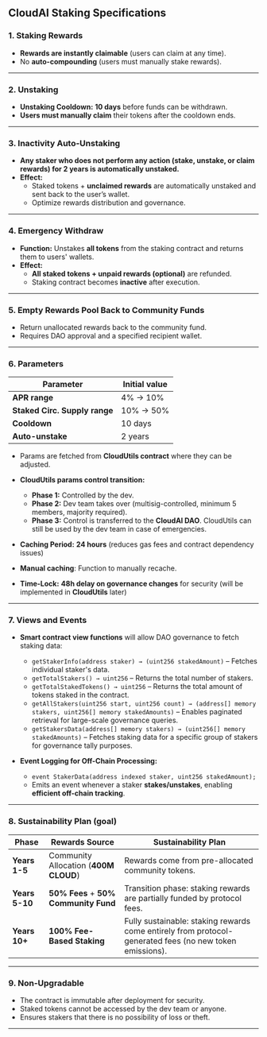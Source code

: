 
## **CloudAI Staking Specifications**

### **1. Staking Rewards**

- **Rewards are instantly claimable** (users can claim at any time).
- No **auto-compounding** (users must manually stake rewards).

----------

### **2. Unstaking**

- **Unstaking Cooldown:** **10 days** before funds can be withdrawn.
- **Users must manually claim** their tokens after the cooldown ends.

----------

### **3. Inactivity Auto-Unstaking**

- **Any staker who does not perform any action (stake, unstake, or claim rewards) for 2 years is automatically unstaked.**
- **Effect:**
  - Staked tokens + **unclaimed rewards** are automatically unstaked and sent back to the user’s wallet.
  - Optimize rewards distribution and governance.

----------

### **4. Emergency Withdraw**

- **Function:** Unstakes **all tokens** from the staking contract and returns them to users' wallets.
- **Effect:**
  - **All staked tokens + unpaid rewards (optional)** are refunded.
  - Staking contract becomes **inactive** after execution.

----------

### **5. Empty Rewards Pool Back to Community Funds**

- Return unallocated rewards back to the community fund.
- Requires DAO approval and a specified recipient wallet.

----------

### **6. Parameters**

| **Parameter** | **Initial value** |
|--------------|----------|
| **APR range** | 4% → 10% |
| **Staked Circ. Supply range** | 10% → 50% |
| **Cooldown** | 10 days |
| **Auto-unstake** | 2 years |

- Params are fetched from **CloudUtils contract** where they can be adjusted.
- **CloudUtils params control transition:**
  - **Phase 1:** Controlled by the dev.
  - **Phase 2:** Dev team takes over (multisig-controlled, minimum 5 members, majority required).
  - **Phase 3:** Control is transferred to the **CloudAI DAO**. CloudUtils can still be used by the dev team in case of emergencies.
  
- **Caching Period:** **24 hours** (reduces gas fees and contract dependency issues)
- **Manual caching**: Function to manually recache.
- **Time-Lock:** **48h delay on governance changes** for security (will be implemented in **CloudUtils** later)

----------

### **7. Views and Events**
  
- **Smart contract view functions** will allow DAO governance to fetch staking data:
  - `getStakerInfo(address staker) → (uint256 stakedAmount)` – Fetches individual staker's data.
  - `getTotalStakers() → uint256` – Returns the total number of stakers.
  - `getTotalStakedTokens() → uint256` – Returns the total amount of tokens staked in the contract.
  - `getAllStakers(uint256 start, uint256 count) → (address[] memory stakers, uint256[] memory stakedAmounts)` – Enables paginated retrieval for large-scale governance queries.
  - `getStakersData(address[] memory stakers) → (uint256[] memory stakedAmounts)` – Fetches staking data for a specific group of stakers for governance tally purposes.

- **Event Logging for Off-Chain Processing:**
  - `event StakerData(address indexed staker, uint256 stakedAmount);`
  - Emits an event whenever a staker **stakes/unstakes**, enabling **efficient off-chain tracking**.

----------

### **8. Sustainability Plan (goal)**

| **Phase**  | **Rewards Source**                      | **Sustainability Plan** |
|------------|---------------------------------|----------------|
| **Years 1-5**  | Community Allocation (**400M CLOUD**) | Rewards come from pre-allocated community tokens. |
| **Years 5-10** | **50% Fees** + **50% Community Fund**  | Transition phase: staking rewards are partially funded by protocol fees. |
| **Years 10+**  | **100% Fee-Based Staking**  | Fully sustainable: staking rewards come entirely from protocol-generated fees (no new token emissions). |

----------

### **9. Non-Upgradable**

- The contract is immutable after deployment for security.
- Staked tokens cannot be accessed by the dev team or anyone.
- Ensures stakers that there is no possibility of loss or theft.

----------
